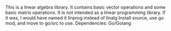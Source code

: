 This is a linear algebra library. It contains basic vector operations and some basic matrix operations.
It is not intended as a linear programming library. If it was, I would have named it linprog instead of linalg
Install source, use go mod, and move to go/src to use.
Dependencies: Go/Golang
